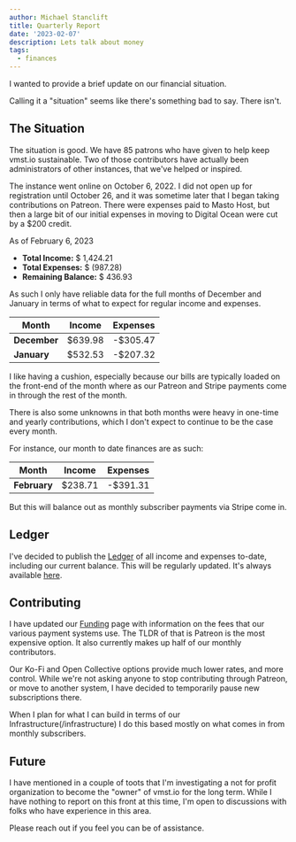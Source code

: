 ```yaml
---
author: Michael Stanclift
title: Quarterly Report
date: '2023-02-07'
description: Lets talk about money
tags:
  - finances
---
```


I wanted to provide a brief update on our financial situation.

Calling it a "situation" seems like there's something bad to say.
There isn't.

## The Situation

The situation is good.
We have 85 patrons who have given to help keep vmst.io sustainable.
Two of those contributors have actually been administrators of other instances, that we've helped or inspired.

The instance went online on October 6, 2022.
I did not open up for registration until October 26, and it was sometime later that I began taking contributions on Patreon.
There were expenses paid to Masto Host, but then a large bit of our initial expenses in moving to Digital Ocean were cut by a $200 credit.

As of February 6, 2023

- **Total Income:** $ 1,424.21
- **Total Expenses:** $ (987.28)
- **Remaining Balance:** $ 436.93

As such I only have reliable data for the full months of December and January in terms of what to expect for regular income and expenses.

| Month | Income | Expenses |
|-------|--------|----------|
| **December** | $639.98 | -$305.47 |
| **January** | $532.53 | -$207.32 |

I like having a cushion, especially because our bills are typically loaded on the front-end of the month where as our Patreon and Stripe payments come in through the rest of the month.

There is also some unknowns in that both months were heavy in one-time and yearly contributions, which I don't expect to continue to be the case every month.

For instance, our month to date finances are as such:

| Month | Income | Expenses |
|-------|--------|----------|
| **February** | $238.71 | -$391.31 |

But this will balance out as monthly subscriber payments via Stripe come in.

## Ledger

I've decided to publish the [Ledger](/ledger) of all income and expenses to-date, including our current balance.
This will be regularly updated.
It's always available [here](/ledger).

## Contributing

I have updated our [Funding](/funding) page with information on the fees that our various payment systems use.
The TLDR of that is Patreon is the most expensive option.
It also currently makes up half of our monthly contributors.

Our Ko-Fi and Open Collective options provide much lower rates, and more control.
While we're not asking anyone to stop contributing through Patreon, or move to another system, I have decided to temporarily pause new subscriptions there.

When I plan for what I can build in terms of our Infrastructure(/infrastructure) I do this based mostly on what comes in from monthly subscribers.

## Future

I have mentioned in a couple of toots that I'm investigating a not for profit organization to become the "owner" of vmst.io for the long term.
While I have nothing to report on this front at this time, I'm open to discussions with folks who have experience in this area.

Please reach out if you feel you can be of assistance.
